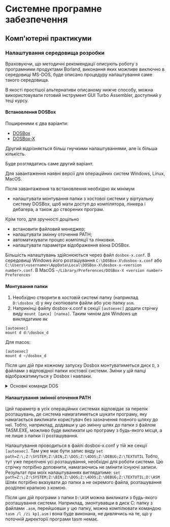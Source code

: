 # Системне програмне забезпечення
## Комп'ютерні практикуми
### Налаштування середовища розробки

Враховуючи, що методичні рекомендації описують роботу з програмними продуктами Borland, виконання яких можливе виключно в середовищі MS-DOS, буде описано процедуру налаштування саме такого середовища.

В якості простішої альтернативи описаному нижче способу, можна використовувати готовий інструмент GUI Turbo Assembler, доступний у теці курсу.

#### Встановлення DOSBox
Поширеними є два варіанти:
- [DOSBox](https://www.dosbox.com/)
- [DOSBox-X](https://dosbox-x.com/)

Другий відрізняється більш гнучкими налаштуваннями, але їх більша кількість.

Буде розглядатись саме другий варіант.

Для завантаження наявні версії для операційних систем Windows, Linux, MacOS.

Після завантаження та встановлення необхідно як мінімум 
- налаштувати монтування папки з хостової системи у віртуальну систему DOSBox, щоб мати доступ до компілятора, лінкера і дебагера, а також до створених програм.

Крім того, для зручності доцільно
- встановити файловий менеджер;
- налаштувати змінну оточення PATH;
- автоматизувати процес компіляції та лінковки.
- налаштувати параметри відображення вікна DOSBox.

Більшість налаштувань здійснюються через файл ```dosbox-x.conf```. В середовищі Windows його розташування ```C:\DOSBox-X\dosbox-x.conf``` або ```C:\Users\<username>\AppData\Local\DOSBox-X\dosbox-x-<version number>.conf```. 
В MacOS ```~/Library/Preferences/DOSBox-X <version number> Preferences```

#### Mонтування папки

1. Необхідно створити в хостовій системі папку (наприклад ```D:\dosbox_d```) у яку скопіювати файли або усю папку ```asm```.
2. Наприкінці файлу dosbox-x.conf в секції ```[autoexec]``` додати стрічку виду ```mount [диск] [папка]```. Таким чином для Windows це виклядатиме як 
```
[autoexec]
mount d d:\dosbox_d
``` 
Для macos:

```
[autoexec]
mount d ~/dosbox_d
```
Після цих дій при кожному запуску Dosbox монтуватиметься диск ```D```, з файлами з відповідної папки хостової системи. Зміни у цій папці відображатимуться у Dosbox і навпаки. 
<details><summary>Основні команди DOS</summary><p> 

```d:``` - перехід на диск D

```dir``` - вивід вмісту поточної директорії (папки, каталога)

```cd asm``` - перехід всередину каталога asm, за умови, що він є у поточній директорії

``` cd ..``` - перехід по дереву каталогів на рівень вище.
</p></details>

#### Налаштування змінної оточення PATH

Цей параметр в усіх операційних системах відповідає за перелік розташувань, де система намагатиметься шукати програму, яку намагається викликати користувач без зазначення повного шляху до неї. Тобто, наприклад, додавши у цю змінну шлях до папки з файлом TASM.EXE, можливо буде викликати цю програму з будь-якого місця, а не лише з папки її розташування.

Налаштування проводиться в файлі dosbox-x.conf у тій же секції ```[autoexec]```. Там уже має бути запис виду ```set path=Z:\;Z:\SYSTEM;Z:\BIN;Z:\DOS;Z:\4DOS;Z:\DEBUG;Z:\TEXTUTIL``` Тобто, тут уже перелічені усі розташування, необхідні для роботи системи. Цю стрічку потрібно доповнити, намагаючись не змінити існуючі записи. Результат при моїх налаштуваннях виглядатиме:
```set path=Z:\;Z:\SYSTEM;Z:\BIN;Z:\DOS;Z:\4DOS;Z:\DEBUG;Z:\TEXTUTIL;D:\ASM```
Шлях потрібно вказувати до папки а не окремого файла, розташування розділені крапкою з комою.

Після цих дій програми з папки ```D:\ASM``` можна викликати з будь-якого розташування системи. Наприклад, змонтувавши в диск С: папку з файлами ```.asm```, перейшовши у цю папку, можна компілювати командою ```tasm /l /zi kp1.asm``` і вона буде виконана, не дивлячись на те, що у поточній директорії програми tasm немає.  